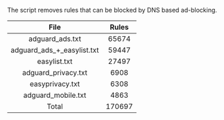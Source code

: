 The script removes rules that can be blocked by DNS based ad-blocking.


| File | Rules |
|:----:|:-----:|
| adguard_ads.txt | 65674 |
| adguard_ads_+_easylist.txt | 59447 |
| easylist.txt | 27497 |
| adguard_privacy.txt | 6908 |
| easyprivacy.txt | 6308 |
| adguard_mobile.txt | 4863 |
| Total | 170697 |